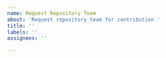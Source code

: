 ```yaml
---
name: Request Repository Team
about: 'Request repository team for contribution '
title: ''
labels: ''
assignees: ''

---
```



